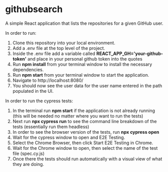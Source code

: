 # githubsearch
A simple React application that lists the repositories for a given GitHub user. 

In order to run:

1. Clone this repository into your local environment. 
2. Add a .env file at the top level of the project. 
3. Inside the .env file add a variable called **REACT_APP_GH='your-github-token'** and place in your personal github token into the quotes
4. Run **npm install** from your terminal window to install the necessary dependencies. 
5. Run **npm start** from your terminal window to start the application. 
6. Navigate to http://localhost:8080/<user name>
7. You should now see the user data for the user name entered in the path populated in the UI. 
  

 In order to run the cypress tests: 
  
 1. In the terminal run **npm start** if the application is not already running (this will be needed no matter where you want to run the tests) 
 2. Next run **npx cypress run** to see the command line breakdown of the tests (essentially run them headless)
 3. In order to see the browser version of the tests, run **npx cypress open**
 4. Wait for the cypress window to open and E2E Testing. 
 5. Select the Chrome Browser, then click Start E2E Testing in Chrome.
 5. Wait for the Chrome window to open, then select the name of the test file (spec.cy.js)
 6. Once there the tests should run automatically with a visual view of what they are doing.  
